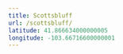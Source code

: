 ```yaml
---
title: Scottsbluff
url: /scottsbluff/
latitude: 41.866634000000005
longitude: -103.66716600000001
---
```

